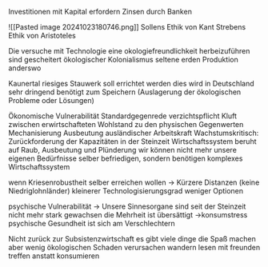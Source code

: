 Investitionen mit Kapital erfordern Zinsen durch Banken

![[Pasted image 20241023180746.png]]
Sollens Ethik von Kant
Strebens Ethik von Aristoteles

Die versuche mit Technologie eine okologiefreundlichkeit herbeizuführen sind gescheitert
ökologischer Kolonialismus seltene erden Produktion anderswo

Kaunertal riesiges Stauwerk soll errichtet werden dies wird in Deutschland sehr dringend benötigt zum Speichern
(Auslagerung der ökologischen Probleme oder Lösungen)

Ökonomische Vulnerabilität
Standardgegenrede
verzichtspflicht 
Kluft zwischen erwirtschafteten Wohlstand zu den physischen Gegenwerten
Mechanisierung Ausbeutung ausländischer Arbeitskraft
Wachstumskritisch: Zurückforderung der Kapazitäten in der Steinzeit 
Wirtschaftssystem beruht auf Raub, Ausbeutung und Plünderung
wir können nicht mehr unsere eigenen Bedürfnisse selber befriedigen, sondern benötigen komplexes Wirtschaftssystem

wenn Kriesenrobustheit selber erreichen wollen ->
Kürzere Distanzen (keine Niedriglohnländer)
kleinerer Technologisierungsgrad
weniger Optionen

psychische Vulnerabilität ->
Unsere Sinnesorgane sind seit der Steinzeit nicht mehr stark gewachsen
die Mehrheit ist übersättigt ->konsumstress
psychische Gesundheit ist sich am Verschlechtern

Nicht zurück zur Subsistenzwirtschaft
es gibt viele dinge die Spaß machen aber wenig ökologischen Schaden verursachen wandern lesen mit freunden treffen anstatt konsumieren
